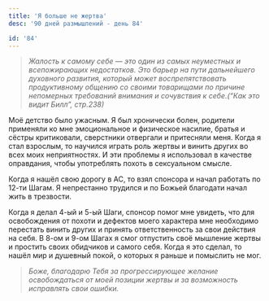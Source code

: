 ```yaml
---
title: 'Я больше не жертва'
desc: '90 дней размышлений - день 84'

id: '84'
---
```


> _Жалость к самому себе — это один из самых неуместных и всепожирающих
> недостатков. Это барьер на пути дальнейшего духовного развития, который
> может воспрепятствовать продуктивному общению со своими товарищами по
> причине непомерных требований внимания и сочувствия к себе.(“Как это видит
> Билл”, стр.238)_

Моё детство было ужасным. Я был хронически болен, родители применяли ко мне
эмоциональное и физическое насилие, братья и сёстры критиковали, сверстники
отвергали и притесняли меня. Когда я стал взрослым, то научился играть роль
жертвы и винить других во всех моих неприятностях. И эти проблемы я
использовал в качестве оправдания, чтобы употреблять похоть в сексуальном
смысле.

Когда я нашёл свою дорогу в АС, то взял спонсора и начал работать по 12-ти
Шагам. Я непрестанно трудился и по Божьей благодати начал жить в трезвости.

Когда я делал 4-ый и 5-ый Шаги, спонсор помог мне увидеть, что для
освобождения от похоти и дефектов моего характера мне необходимо перестать
винить других и принять ответственность за свои действия на себя. В 8-ом и
9-ом Шагах я смог отпустить своё мышление жертвы и простить своих обидчиков и
самого себя. Когда я это сделал, то нашёл мир и душевный покой, о которых я
раньше и помыслить не мог.

> _Боже, благодарю Тебя за прогрессирующее желание освобождаться от моей
> позиции жертвы и за возможность исправлять свои ошибки._

